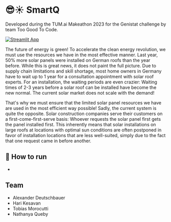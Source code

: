 # 😎☀️ SmartQ
Developed during the TUM.ai Makeathon 2023 for the Genistat challenge by team Too Good To Code.

[![Streamlit App](https://static.streamlit.io/badges/streamlit_badge_black_red.svg)](https://too-good-to-code.streamlit.app)

The future of energy is green! To accelerate the clean energy revolution, we must use the resources we have in the most effective manner. Last year, 50% more solar panels were installed on German roofs than the year before. While this is great news, it does not paint the full picture. Due to supply chain limitations and skill shortage, most home owners in Germany have to wait up to 1 year for a consultation appointment with solar roof experts. For an installation, the waiting periods are even crazier: Waiting times of 2-3 years before a solar roof can be installed have become the new normal. The current solar market does not scale with the demand!

That's why we must ensure that the limited solar panel resources we have are used in the most efficient way possible! Sadly, the current system is quite the opposite. Solar construction companies serve their customers on a first-come-first-serve basis: Whoever requests the solar panel first gets the panel installed first. This inherently means that solar installations on large roofs at locations with optimal sun conditions are often postponed in favor of installation locations that are less well-suited, simply due to the fact that one request came in before another.

## 📌 How to run
- 

## Team
- Alexander Deutschbauer
- Hari Kesavan
- Tobias Morocutti
- Nathanya Queby
